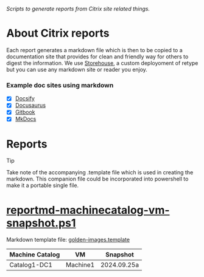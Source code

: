 _Scripts to generate reports from Citrix site related things._

# About Citrix reports

Each report generates a markdown file which is then to be copied to a documentation site that provides for clean and friendly way for others to digest the information. We use [Storehouse](https://github.com/virtualizebrief/collection/tree/main/retype), a custom deployoment of retype but you can use any markdown site or reader you enjoy.

### Example doc sites using markdown

- [x] [Docsify](https://docsify.org)
- [x] [Docusaurus](https://docusaurus.io/)
- [x] [Gitbook](https://gitbook.com)
- [x] [MkDocs](https://mkdocs.org)

# Reports

> [!TIP]
> Take note of the accompanying .template file which is used in creating the markdown. This companion file could be incorporated into powershell to make it a portable single file.

# [reportmd-machinecatalog-vm-snapshot.ps1](reportmd-machinecatalog-vm-snapshot.ps1)

Markdown template file: [golden-images.template](golden-images.template)

| Machine Catalog | VM | Snapshot |
| --- | --- | --- |
|Catalog1-DC1 | Machine1 | 2024.09.25a |

